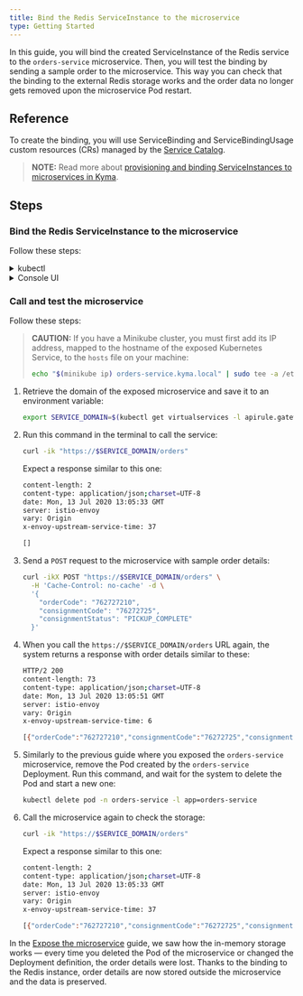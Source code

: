 ```yaml
---
title: Bind the Redis ServiceInstance to the microservice
type: Getting Started
---
```


In this guide, you will bind the created ServiceInstance of the Redis service to the `orders-service` microservice. Then, you will test the binding by sending a sample order to the microservice. This way you can check that the binding to the external Redis storage works and the order data no longer gets removed upon the microservice Pod restart.

## Reference

To create the binding, you will use ServiceBinding and ServiceBindingUsage custom resources (CRs) managed by the [Service Catalog](https://svc-cat.io/docs/walkthrough/).

>**NOTE:** Read more about [provisioning and binding ServiceInstances to microservices in Kyma](/components/service-catalog/#details-provisioning-and-binding).

## Steps

### Bind the Redis ServiceInstance to the microservice

Follow these steps:

<div tabs name="bind-redis-to-microservice" group="bind-redis-to-microservice">
  <details>
  <summary label="kubectl">
  kubectl
  </summary>

1. Create a [ServiceBinding CR](https://svc-cat.io/docs/walkthrough/#step-5---requesting-a-servicebinding-to-use-the-serviceinstance) that, in its **spec.instanceRef** field, points to the Redis ServiceInstance created in the previous guide:

   ```yaml
   cat <<EOF | kubectl apply -f -
   apiVersion: servicecatalog.k8s.io/v1beta1
   kind: ServiceBinding
   metadata:
     name: orders-service
     namespace: orders-service
   spec:
     instanceRef:
       name: redis-service
   EOF
   ```

2. Check that the ServiceBinding CR was created. This is indicated by the last condition in the CR status being `Ready True`:

   ```bash
   kubectl get servicebinding orders-service -n orders-service -o=jsonpath="{range .status.conditions[*]}{.type}{'\t'}{.status}{'\n'}{end}"
   ```

3. Create a [ServiceBindingUsage CR](/components/service-catalog/#custom-resource-service-binding-usage) that injects the Secret associated with the ServiceBinding to the microservice Deployment.

   ```yaml
   cat <<EOF | kubectl apply -f -
   apiVersion: servicecatalog.kyma-project.io/v1alpha1
   kind: ServiceBindingUsage
   metadata:
     name: orders-service
     namespace: orders-service
   spec:
     serviceBindingRef:
       name: orders-service
     usedBy:
       kind: deployment
       name: orders-service
     parameters:
       envPrefix:
         name: "REDIS_"
   EOF
   ```

   - The **spec.serviceBindingRef** and **spec.usedBy** fields are required. **spec.serviceBindingRef** points to the ServiceBinding you have just created and **spec.usedBy** points to the `orders-service` Deployment. More specifically, **spec.usedBy** refers to the name of the Deployment and the cluster-specific [UsageKind CR](/components/service-catalog/#custom-resource-usage-kind) (`kind: deployment`) that defines how Secrets should be injected to `orders-service` microservice when creating a ServiceBinding.

   - The **spec.parameters.envPrefix.name** field is optional. On creating a ServiceBinding, it adds a prefix to all environment variables injected in a Secret to the microservice. In our example, **envPrefix** is `REDIS_`, so all environment variables will follow the `REDIS_{env}` naming pattern.

     > **TIP:** It is considered good practice to use **envPrefix**. In some cases, a microservice must use several instances of a given ServiceClass. Prefixes allow you to distinguish between instances and make sure that one Secret does not overwrite another.

4. Check that the ServiceBindingUsage CR was created. This is indicated by the last condition in the CR status being `Ready True`:

   ```bash
   kubectl get servicebindingusage orders-service -n orders-service -o=jsonpath="{range .status.conditions[*]}{.type}{'\t'}{.status}{'\n'}{end}"
   ```

 To see the Secret details and retrieve them from the ServiceBinding, run this command:

    ```bash
    kubectl get secret orders-service -n orders-service -o go-template='{{range $k,$v := .data}}{{printf "%s: " $k}}{{if not $v}}{{$v}}{{else}}{{$v | base64decode}}{{end}}{{"\n"}}{{end}}'
    ```

    Expect a response similar to this one:

    ```bash
    HOST: hb-redis-micro-0e965585-9699-443f-b987-38bc6af0e416-redis.orders-service.svc.cluster.local
    PORT: 6379
    REDIS_PASSWORD: 1tvDcINZvp
    ```

  </details>
  <details>
  <summary label="console-ui">
  Console UI
  </summary>

1. From the `orders-service` Namespace view, go to **Catalog Management** > **Instances** in the left navigation panel.

2. Switch to the **Add-Ons** tab.

3. Select the `redis-service` item on the list to get into the details view of the `redis-service` Redis instance.

4. Switch to the **Bound Applications** tab.

5. Select **Bind Application**.

6. In the pop-up box that opens up:

    - From the **Select Application** drop-down list, select `order-service`.
    - Select **Set prefix for injected variables** and enter `REDIS_` in the box under the **Prefix namespace value** field.

   > **NOTE:** The **Prefix for injected variables** field is optional. On creating a ServiceBinding, it adds a prefix to all environment variables injected in a Secret to the microservice. In our example, the prefix is set to `REDIS_`, so all environment variables will follow the `REDIS_{ENVIRONMENT_VARIABLE}` naming pattern.

   > **TIP:** It is considered good practice to use prefixes for environment variables. In some cases, a microservice must use several instances of a given ServiceClass. Prefixes allow you to distinguish between instances and make sure that one Secret does not overwrite another.

7. Select **Bind Application** to confirm the changes and wait until the status of the created Service Binding Usage changes to `READY`.

  </details>
</div>

### Call and test the microservice

Follow these steps:

> **CAUTION:** If you have a Minikube cluster, you must first add its IP address, mapped to the hostname of the exposed Kubernetes Service, to the `hosts` file on your machine:
>
>  ```bash
>  echo "$(minikube ip) orders-service.kyma.local" | sudo tee -a /etc/hosts
>  ```

1. Retrieve the domain of the exposed microservice and save it to an environment variable:

   ```bash
   export SERVICE_DOMAIN=$(kubectl get virtualservices -l apirule.gateway.kyma-project.io/v1alpha1=orders-service.orders-service -n orders-service -o=jsonpath='{.items[*].spec.hosts[0]}')
   ```

2. Run this command in the terminal to call the service:

   ```bash
   curl -ik "https://$SERVICE_DOMAIN/orders"
   ```

   Expect a response similar to this one:

   ```bash
   content-length: 2
   content-type: application/json;charset=UTF-8
   date: Mon, 13 Jul 2020 13:05:33 GMT
   server: istio-envoy
   vary: Origin
   x-envoy-upstream-service-time: 37

   []
   ```

3. Send a `POST` request to the microservice with sample order details:

   ```bash
   curl -ikX POST "https://$SERVICE_DOMAIN/orders" \
     -H 'Cache-Control: no-cache' -d \
     '{
       "orderCode": "762727210",
       "consignmentCode": "76272725",
       "consignmentStatus": "PICKUP_COMPLETE"
     }'
   ```

4. When you call the `https://$SERVICE_DOMAIN/orders` URL again, the system returns a response with order details similar to these:

   ```bash
   HTTP/2 200
   content-length: 73
   content-type: application/json;charset=UTF-8
   date: Mon, 13 Jul 2020 13:05:51 GMT
   server: istio-envoy
   vary: Origin
   x-envoy-upstream-service-time: 6

   [{"orderCode":"762727210","consignmentCode":"76272725","consignmentStatus":"PICKUP_COMPLETE"}]
   ```

5. Similarly to the previous guide where you exposed the `orders-service` microservice, remove the Pod created by the `orders-service` Deployment. Run this command, and wait for the system to delete the Pod and start a new one:

   ```bash
   kubectl delete pod -n orders-service -l app=orders-service
   ```

6. Call the microservice again to check the storage:

   ```bash
   curl -ik "https://$SERVICE_DOMAIN/orders"
   ```

   Expect a response similar to this one:

   ```bash
   content-length: 2
   content-type: application/json;charset=UTF-8
   date: Mon, 13 Jul 2020 13:05:33 GMT
   server: istio-envoy
   vary: Origin
   x-envoy-upstream-service-time: 37

   [{"orderCode":"762727210","consignmentCode":"76272725","consignmentStatus":"PICKUP_COMPLETE"}]
   ```

In the [Expose the microservice](#getting-started-expose-the-microservice) guide, we saw how the in-memory storage works — every time you deleted the Pod of the microservice or changed the Deployment definition, the order details were lost. Thanks to the binding to the Redis instance, order details are now stored outside the microservice and the data is preserved.
